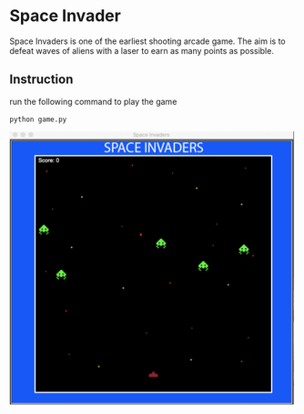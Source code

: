 # Space Invader
Space Invaders is one of the earliest shooting arcade game.
The aim is to defeat waves of aliens with a laser to earn as many points as possible.

## Instruction
run the following command to play the game

```
python game.py
``` 

<img src="https://github.com/lipeng2/MINI-PROJECTS/blob/master/mini_game/space_invader/screenshot.jpg" width=500>

